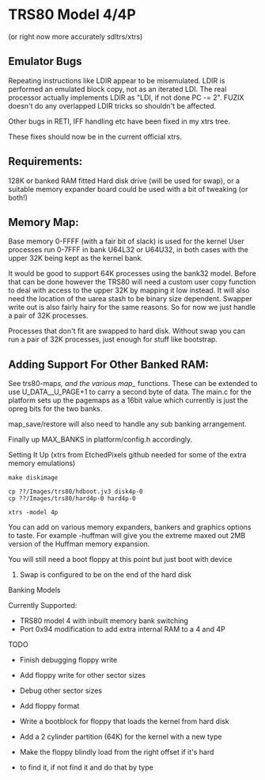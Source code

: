 # TRS80 Model 4/4P

(or right now more accurately sdltrs/xtrs)

## Emulator Bugs

Repeating instructions like LDIR appear to be misemulated. LDIR
is performed an emulated block copy, not as an iterated LDI. The
real processor actually implements LDIR as  "LDI, if not done
PC -= 2". FUZIX doesn't do any overlapped LDIR tricks so shouldn't
be affected.

Other bugs in RETI, IFF handling etc have been fixed in my xtrs
tree.

These fixes should now be in the current official xtrs.

## Requirements: 

128K or banked RAM fitted
Hard disk drive (will be used for swap), or a suitable memory
expander board could be used with a bit of tweaking (or both!)

## Memory Map:

Base memory 0-FFFF (with a fair bit of slack) is used for the kernel
User processes run 0-7FFF in bank U64L32 or U64U32, in both cases
with the upper 32K being kept as the kernel bank.

It would be good to support 64K processes using the bank32 model.
Before that can be done however the TRS80 will need a custom
user copy function to deal with access to the upper 32K by mapping
it low instead. It will also need the location of the uarea stash to
be binary size dependent. Swapper write out is also fairly hairy
for the same reasons. So for now we just handle a pair of 32K
processes.

Processes that don't fit are swapped to hard disk. Without swap you
can run a pair of 32K processes, just enough for stuff like
bootstrap.

## Adding Support For Other Banked RAM:

See trs80-map*s, and the various map_* functions. These can be extended
to use U_DATA__U_PAGE+1 to carry a second byte of data. The
main.c for the platform sets up the pagemaps as a 16bit value
which currently is just the opreg bits for the two banks.

map_save/restore will also need to handle any sub banking
arrangement.

Finally up MAX_BANKS in platform/config.h accordingly.

Setting It Up (xtrs from EtchedPixels github needed for some of the extra
memory emulations)

````
make diskimage

cp ??/Images/trs80/hdboot.jv3 disk4p-0
cp ??/Images/trs80/hard4p-0 hard4p-0

xtrs -model 4p
````

You can add on various memory expanders, bankers and graphics options to
taste. For example -huffman will give you the extreme maxed out 2MB version
of the Huffman memory expansion.

You will still need a boot floppy at this point but just boot with device
1. Swap is configured to be on the end of the hard disk

Banking Models

Currently Supported:
- TRS80 model 4 with inbuilt memory bank switching
- Port 0x94 modification to add extra internal RAM to a 4 and 4P

TODO
- Finish debugging floppy write
- Add floppy write for other sector sizes
- Debug other sector sizes
- Add floppy format

- Write a bootblock for floppy that loads the kernel from hard disk
- Add a 2 cylinder partition (64K) for the kernel with a new type
- Make the floppy blindly load from the right offset if it's hard
- to find it, if not find it and do that by type
